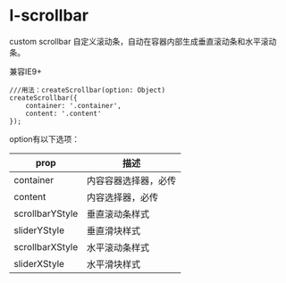 # l-scrollbar
custom scrollbar 自定义滚动条，自动在容器内部生成垂直滚动条和水平滚动条。

兼容IE9+

```
///用法：createScrollbar(option: Object)
createScrollbar({
    container: '.container',
    content: '.content'
});
```

option有以下选项： 

prop | 描述
---|---
container | 内容容器选择器，必传
content | 内容选择器，必传
scrollbarYStyle | 垂直滚动条样式 
sliderYStyle | 垂直滑块样式 
scrollbarXStyle | 水平滚动条样式 
sliderXStyle | 水平滑块样式 

